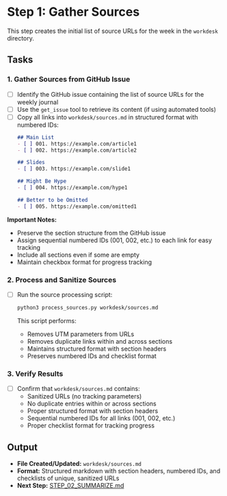 # Step 1: Gather Sources

This step creates the initial list of source URLs for the week in the `workdesk` directory.

## Tasks

### 1. Gather Sources from GitHub Issue

- [ ] Identify the GitHub issue containing the list of source URLs for the weekly journal
- [ ] Use the `get_issue` tool to retrieve its content (if using automated tools)
- [ ] Copy all links into `workdesk/sources.md` in structured format with numbered IDs:
  ```markdown
  ## Main List
  - [ ] 001. https://example.com/article1
  - [ ] 002. https://example.com/article2
  
  ## Slides
  - [ ] 003. https://example.com/slide1
  
  ## Might Be Hype
  - [ ] 004. https://example.com/hype1
  
  ## Better to be Omitted
  - [ ] 005. https://example.com/omitted1
  ```

**Important Notes:**
- Preserve the section structure from the GitHub issue
- Assign sequential numbered IDs (001, 002, etc.) to each link for easy tracking
- Include all sections even if some are empty
- Maintain checkbox format for progress tracking

### 2. Process and Sanitize Sources

- [ ] Run the source processing script:
  ```bash
  python3 process_sources.py workdesk/sources.md
  ```
  
  This script performs:
  - Removes UTM parameters from URLs
  - Removes duplicate links within and across sections
  - Maintains structured format with section headers
  - Preserves numbered IDs and checklist format

### 3. Verify Results

- [ ] Confirm that `workdesk/sources.md` contains:
  - Sanitized URLs (no tracking parameters)
  - No duplicate entries within or across sections
  - Proper structured format with section headers
  - Sequential numbered IDs for all links (001, 002, etc.)
  - Proper checklist format for tracking progress

## Output

- **File Created/Updated:** `workdesk/sources.md`
- **Format:** Structured markdown with section headers, numbered IDs, and checklists of unique, sanitized URLs
- **Next Step:** [STEP_02_SUMMARIZE.md](STEP_02_SUMMARIZE.md)